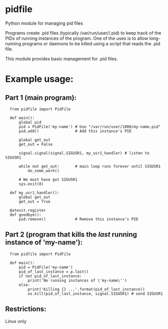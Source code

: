 # pidfile

Python module for managing pid files

Programs create .pid files (typically /var/run/user/<uid>/<program-name>.pid)
to keep track of the PIDs of running instances of the program. One of the uses
is to allow long-running programs or daemons to be killed using a script that
reads the .pid file.

This module provides basic management for .pid files.

Example usage:
=============

Part 1 (main program):
---------------------

      from pidfile import PidFile

      def main():
          global pid
          pid = PidFile('my-name') # Use "/var/run/user/1000/my-name.pid"
          pid.add()                # Add this instance's PID

          global get_out
          get_out = False

          signal.signal(signal.SIGUSR1, my_usr1_handler) # listen to SIGUSR1

          while not get_out:       # main loop runs forever until SIGUSR1
              do_some_work()

          # We must have got SIGUSR1
          sys.exit(0)

      def my_usr1_handler():
          global get_out
          get_out = True

      @atexit.register
      def goodbye():
          pid.remove()             # Remove this instance's PID


 Part 2 (program that kills the *last* running instance of 'my-name'):
 --------------------------------------------------------------------

      from pidfile import PidFile

      def main():
          pid = PidFile('my-name')
          pid_of_last_instance = p.last()
          if not pid_of_last_instance:
              print('No running instances of \'my-name\'')
          else:
              print('Killing {} ...'.format(pid_of_last_instance))
              os.kill(pid_of_last_instance, signal.SIGUSR1) # send SIGUSR1

 Restrictions:
 ------------
 Linux only
